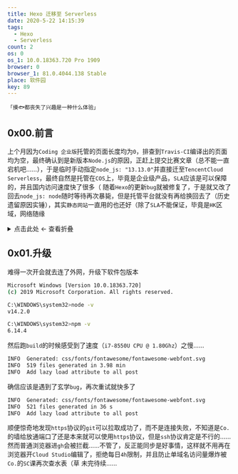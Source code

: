 ```yaml
---
title: Hexo 迁移至 Serverless
date: 2020-5-22 14:15:39
tags:
  - Hexo
  - Serverless
count: 2
os: 0
os_1: 10.0.18363.720 Pro 1909
browser: 0
browser_1: 81.0.4044.138 Stable
place: 软件园
key: 89
---
```

    「摸🐟都丧失了兴趣是一种什么体验」
<!-- more -->
## 0x00.前言
上个月因为`Coding 企业版`托管的页面长度均为`0`，排查到`Travis-CI`编译出的页面均为空，最终确认到是新版本`Node.js`的原因，正赶上提交比赛文章（总不能一直宕机吧……），于是临时手动指定`node_js: "13.13.0"`并直接迁至`TencentCloud Serverless`，最终自然是托管在`COS`上，毕竟是企业级产品，`SLA`应该是可以保障的，并且国内访问速度快了很多（
随着`Hexo`的更新`bug`就被修复了，于是就又改了回去`node_js: node`随时等待再次暴毙，但是托管平台就没有再给换回去了（历史遗留原因实锤），其实`静态网站`一直用的也还好（除了`SLA`不能保证，毕竟是`HK`区域，网络随缘

<details><summary>点击此处 ← 查看折叠</summary>

> month / 5 4 3 2 1 12 11 10 9 8 7 6 5 4 3 2 1 
count /3~~1~~ 5 3 2 4 03 02 03 0 3 2 0 5 1 4 2 2

看了下之前`10`月份开始每个月都会发`2~5`篇文章，之前的`6、9`月份除外（可能是毕业季以及刚社畜过于忙就没有打理过），然后再就是这个月了，虽说平时鼓捣的东西大部分都以水文形式扔到[QZone](https://user.qzone.qq.com/954078278)里了，但是并没有正经人看以及读者范围也有局限性
因此`blog`还是要回归的，其实`blog`和`QZone`的界限自己也在区分，`QZone`发多了就懒得再在`blog`整理了
但是有些东西你不发`blog`的话，随着时间的推移可能就直接被淹没了，除非去翻记录，不然是留不下任何东西的……
但如果`QZone`不发，攒到一起直接发`blog`的话，首先并不确定这个方向发`blog`合不合适，其次如果跨越时间太长的话非常容易遗忘也丧失了实时性
矛与盾·太难了……所以目前仍以`QZone`水文为主，计划每周末选方向整理发`blog`，~~然而这个月的`周更`马上就要变成`月更`了草……~~水了两篇光速填平
翻了半天`blog`目录发现分层结构还是太乱了，旧文早该整理、新文还没公开，不知道要写什么才好，于是在矛盾之中诞生了这篇文章
<hr>

终于又到了一年一度的狗东`618`活动，`518`开始的预热并且从今天`520`就开始一轮了，但是一张`bt`券都没有抢到，下次就再开个`txy`的竞价实例，最低配的`1C1G`就行，网卡`25万pps`的话就只有`AM2`系列了……菜到不会`Go`语言的链接复用、`Session`管理，就还得靠着`py`，估计下个月之前的最新`release`只有`383`了，自行编译倒是加了`--enable-optimizations`理论上会有性能加成
日语课太难了……这次可是`零基础班`也没有理由解释文盲了，一节课提问次数高达**五次**逐渐开始怀疑人生，于是自然而然地导致了，每周有课的`周一`和`周三`全天非常心塞草
音游厅上周三也终于恢复了，~~这周末可以摸过去了（可惜周五雷阵雨……~~然后~~周一又关门了，因为某会……~~
`2020-5-25 13:52:54`：上周六下午突然收到从没私聊过的好友说开着的消息，于是就摸过去了（
<hr>

说到底还是对自己的定位不明确所导致的，要么觉得每天没干啥正经事儿浑浑噩噩（摸🐟不香嘛），要么觉得在这一直呆着是否合适要不要出去走走（攒不动💰啊）
虽然`99%`的外人都推荐去一线城市比如`bj`转转，也可能他们的建议都是正确的，自己到最后也没有去一趟（但仍迷信自己是那正确的`1%`
这点要解决起来可不是一蹴而就的了，涉及到对未来的预估判断，自己到底从事什么工作，是否干的舒服……emmm，尽可能趋近于**理想**吧但肯定是不现实的
说起来还是因为自己的兴趣过于宽泛，才产生了啥都想涉猎的错觉，而实际上适合长远干的工种可能只有个位数，还是好好干好眼下的活吧
至于互联网的话，既然一开始在大学的时候就定位为业余兴趣，那就干脆整成副业吧，莫名其妙排斥主力干这玩楞，要么是错觉要么是天意（不知道从哪能揽下这种活儿
再说了既然一直在纠结干不干的话是不是更不能考虑作为主业了？并且应该不用非得试验一阵子才能得出这个结论吧
虽然赚得多，但是……emmm，真香（草

</details>

## 0x01.升级
难得一次开会就去连了外网，升级下软件包版本
``` bash
Microsoft Windows [Version 10.0.18363.720]
(c) 2019 Microsoft Corporation. All rights reserved.

C:\WINDOWS\system32>node -v
v14.2.0

C:\WINDOWS\system32>npm -v
6.14.4
```
然后跑`build`的时候感受到了速度（`i7-8550U CPU @ 1.80Ghz`）之慢……
``` bash
INFO  Generated: css/fonts/fontawesome/fontawesome-webfont.svg
INFO  519 files generated in 3.98 min
INFO  Add lazy load attribute to all post
```
确信应该是遇到了玄学`bug`，再次重试就快多了
``` bash
INFO  Generated: css/fonts/fontawesome/fontawesome-webfont.svg
INFO  521 files generated in 36 s
INFO  Add lazy load attribute to all post
```
顺便惊奇地发现`https`协议的`git`可以拉取成功了，而不是连接失败，不知道是`Co.`的墙给放通端口了还是本来就可以使用`https`协议，但是`ssh`协议肯定是不行的……
然而普通浏览器进`gh`会被拦截……不管了，反正能同步是好事情，这样就不用再在浏览器开`Cloud Studio`编辑了，拒绝每日`4h`限制，并且防止单域名访问量爆炸被`Co.`的`SC`课再次查水表（草
未完待续……